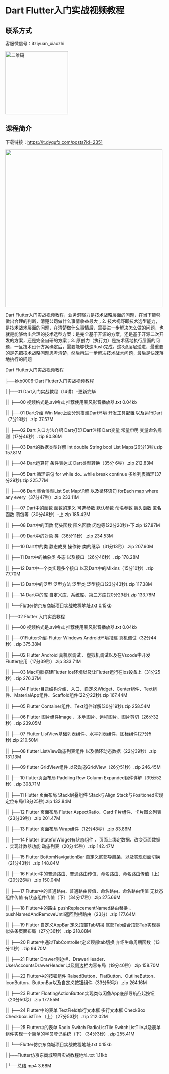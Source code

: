 # Dart Flutter入门实战视频教程

## 联系方式

客服微信号：itziyuan_xiaozhi

<img src="https://ziyuanyun.oss-cn-guangzhou.aliyuncs.com/common/20240614073449/666b82192834a.jpg" width="200" height="200" alt="二维码">

## 课程简介

下载链接：https://it.dyqufx.com/posts?id=2351

<img src="https://ziyuanyun.oss-cn-guangzhou.aliyuncs.com/yun/20240515183845/664490b59405e.jpg" width="500" alt="">

  Dart Flutter入门实战视频教程，业务洞察力是技术战略层面的问题，在当下能够做出合理的判断，清楚公司做什么事情收益最大；2. 技术视野即技术选型能力，是技术战术层面的问题，在清楚做什么事情后，需要进一步解决怎么做的问题，也就是能够给出合理的技术选型方案：是完全基于开源的方案，还是基于开源二次开发的方案，还是完全自研的方案；3. 原创力（执行力）是技术落地执行层面的问题，一旦技术设计方案确定后，需要能够快速Rush完成。这3点层层递进，最重要的是先把技术战略问题思考清楚，然后再进一步解决技术战术问题，最后是快速落地执行的问题

 Dart Flutter入门实战视频教程



 ├──kkb0006-Dart Flutter入门实战视频教程

 | ├──01 Dart入门实战教程（14讲）-更新完毕

 | | ├──00 视频格式是.avi格式 推荐使用暴风影音播放器.txt 0.04kb

 | | ├──01 Dart介绍 Win Mac上面分别搭建Dart环境 开发工具配置 以及运行Dart（7分19秒）.zip 37.57M

 | | ├──02 Dart 入口方法介绍 Dart打印 Dart注释 Dart变量 常量申明 变量命名规则（17分46秒）.zip 80.86M

 | | ├──03 Dart的数据类型详解 int double String bool List Maps(26分13秒).zip 157.81M

 | | ├──04 Dart运算符 条件表达式 Dart类型转换（35分 6秒）.zip 212.83M

 | | ├──05 Dart 循环语句 for while do&#8230;while break continue 多维列表循环(37分29秒).zip 225.77M

 | | ├──06 Dart 集合类型List Set Map详解 以及循环语句 forEach map where any every（37分47秒）.zip 233.11M

 | | ├──07 Dart中的函数 函数的定义 可选参数 默认参数 命名参数 箭头函数 匿名函数 闭包等（30分46秒）-上.zip 185.42M

 | | ├──08 Dart中的函数 箭头函数 匿名函数 闭包等(22分20秒)-下.zip 127.87M

 | | ├──09 Dart中的对象 类（36分11秒）.zip 234.53M

 | | ├──10 Dart中的类 静态成员 操作符 类的继承（31分13秒）.zip 207.60M

 | | ├──11 Dart中的抽象类 多态 以及接口（26分46秒）.zip 178.28M

 | | ├──12 Dart中一个类实现多个接口 以及Dart中的Mixins（15分10秒）.zip 77.70M

 | | ├──13 Dart中的泛型 泛型方法 泛型类 泛型接口(23分43秒).zip 117.38M

 | | ├──14 Dart中的库 自定义库、系统库、第三方库(20分29秒).zip 133.78M

 | | └──Flutter仿京东商城项目实战教程地址.txt 0.15kb

 | ├──02 Flutter 入门实战教程

 | | ├──00 视频格式是.avi格式 推荐使用暴风影音播放器.txt 0.04kb

 | | ├──01Flutter介绍-Flutter Windows Android环境搭建 真机调试（32分44秒）.zip 375.38M

 | | ├──02 Flutter Android 真机器调试 、虚拟机调试以及在Vscode中开发Flutter应用（17分39秒）.zip 333.71M

 | | ├──03 Mac电脑搭建Flutter Ios环境以及让Flutter运行在ios设备上（31分25秒）.zip 276.37M

 | | ├──04 Flutter目录结构介绍、入口、自定义Widget、Center组件、Text组件、MaterialApp组件、Scaffold组件(22分22秒).zip 167.44M

 | | ├──05 Flutter Container组件、Text组件详解(30分19秒).zip 258.54M

 | | ├──06 Flutter 图片组件Image 、本地图片、远程图片、图片剪切（26分32秒）.zip 239.05M

 | | ├──07 Flutter ListView基础列表组件、水平列表组件、图标组件(27分5秒).zip 210.50M

 | | ├──08 flutter ListView动态列表组件 以及循环动态数据（22分39秒）.zip 131.13M

 | | ├──09 flutter GridView组件 以及动态GridView（26分51秒）.zip 246.45M

 | | ├──10 flutter页面布局 Paddiing Row Column Expanded组件详解（39分52秒）.zip 308.71M

 | | ├──11 Flutter 页面布局 Stack层叠组件 Stack与Align Stack与Positioned实现定位布局(18分25秒).zip 132.84M

 | | ├──12 Flutter 页面布局 Flutter AspectRatio、Card卡片组件、卡片图文列表（23分39秒）.zip 201.47M

 | | ├──13 Flutter 页面布局 Wrap组件（12分48秒）.zip 83.86M

 | | ├──14 Flutter StatefulWidget有状态组件 、页面上绑定数据、改变页面数据 、实现计数器功能 动态列表（20分45秒）.zip 142.47M

 | | ├──15 Flutter BottomNavigationBar 自定义底部导航条、以及实现页面切换（21分43秒）.zip 148.84M

 | | ├──16 Flutter中的普通路由、普通路由传值、命名路由、命名路由传值（上）（20分26秒）.zip 150.04M

 | | ├──17 Flutter中的普通路由、普通路由传值、命名路由、命名路由传值 无状态组件传值 有状态组件传值（下）（34分17秒）.zip 275.66M

 | | ├──18 Flutter中的路由 pushReplacementNamed路由替换 、pushNamedAndRemoveUntil返回到根路由（23分）.zip 177.64M

 | | ├──19 Flutter 自定义AppBar 定义顶部Tab切换 底部Tab结合顶部Tab实现类似头条页面布局（27分36秒）.zip 218.88M

 | | ├──20 Flutter中通过TabController定义顶部tab切换 介绍生命周期函数（13分11秒）.zip 94.70M

 | | ├──21 Flutter Drawer侧边栏、DrawerHeader、 UserAccountsDrawerHeader 以及侧边栏内容布局（19分40秒）.zip 158.70M

 | | ├──22 Flutter中的按钮组件 RaisedButton、FlatButton、OutlineButton、IconButton、ButtonBar以及自定义按钮组件（33分56秒）.zip 264.16M

 | | ├──23 Flutter FloatingActionButton实现类似闲鱼App底部导航凸起按钮（20分50秒）.zip 177.55M

 | | ├──24 Flutter中的表单 TextField单行文本框 多行文本框 CheckBox CheckboxListTile （上）（27分53秒）.zip 212.02M

 | | ├──25 Flutter中的表单 Radio Switch RadioListTile SwitchListTile以及表单组件实现一个简单的学员登记系统（下）（34分3秒）.zip 255.41M

 | | └──Flutter仿京东商城项目实战教程地址.txt 0.15kb

 | ├──Flutter仿京东商城项目实战教程地址.txt 1.11kb

 | └──总结.mp4 3.68M

  